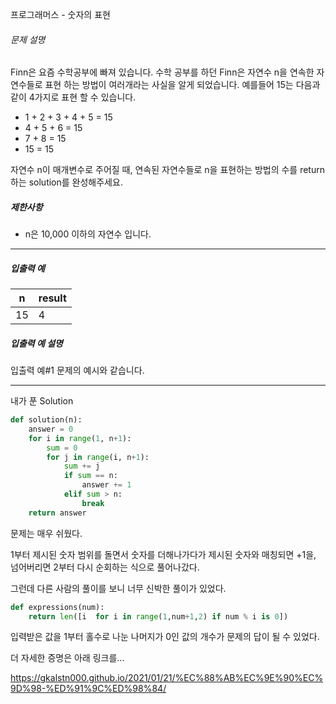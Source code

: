 프로그래머스 - 숫자의 표현

###### 문제 설명

Finn은 요즘 수학공부에 빠져 있습니다. 수학 공부를 하던 Finn은 자연수 n을 연속한 자연수들로 표현 하는 방법이 여러개라는 사실을 알게 되었습니다. 예를들어 15는 다음과 같이 4가지로 표현 할 수 있습니다.

- 1 + 2 + 3 + 4 + 5 = 15
- 4 + 5 + 6 = 15
- 7 + 8 = 15
- 15 = 15

자연수 n이 매개변수로 주어질 때, 연속된 자연수들로 n을 표현하는 방법의 수를 return하는 solution를 완성해주세요.

##### 제한사항

- n은 10,000 이하의 자연수 입니다.

------

##### 입출력 예

| n    | result |
| ---- | ------ |
| 15   | 4      |

##### 입출력 예 설명

입출력 예#1
문제의 예시와 같습니다.

---

내가 푼 Solution

```python
def solution(n):
    answer = 0
    for i in range(1, n+1):
        sum = 0
        for j in range(i, n+1):
            sum += j
            if sum == n:
                answer += 1
            elif sum > n:
                break
    return answer
```

문제는 매우 쉬웠다.

1부터 제시된 숫자 범위를 돌면서 숫자를 더해나가다가 제시된 숫자와 매칭되면 +1을, 넘어버리면 2부터 다시 순회하는 식으로 풀어나갔다.

그런데 다른 사람의 풀이를 보니 너무 신박한 풀이가 있었다.

```python
def expressions(num):
    return len([i  for i in range(1,num+1,2) if num % i is 0])
```

입력받은 값을 1부터 홀수로 나눈 나머지가 0인 값의 개수가 문제의 답이 될 수 있었다.

더 자세한 증명은 아래 링크를... 

https://gkalstn000.github.io/2021/01/21/%EC%88%AB%EC%9E%90%EC%9D%98-%ED%91%9C%ED%98%84/